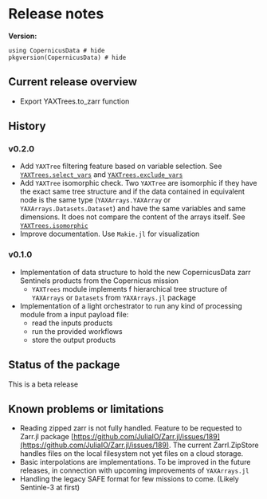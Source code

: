 # Release notes

**Version:**
```@example env
using CopernicusData # hide
pkgversion(CopernicusData) # hide
```

## Current release overview
* Export YAXTrees.to_zarr function

## History

### v0.2.0

* Add `YAXTree` filtering feature based on variable selection. See [`YAXTrees.select_vars`](@ref) and [`YAXTrees.exclude_vars`](@ref)
* Add `YAXTree` isomorphic check. Two `YAXTree` are isomorphic if they have the exact same tree structure and if the data contained in equivalent node
is the same type (`YAXArrays.YAXArray` or `YAXArrays.Datasets.Dataset`) and have the same variables and same dimensions. 
It does not compare the content of the arrays itself. See [`YAXTrees.isomorphic`](@ref)
* Improve documentation. Use `Makie.jl` for visualization

### v0.1.0

* Implementation of data structure to hold the new CopernicusData zarr Sentinels products from the Copernicus mission
    * `YAXTrees` module implements f hierarchical tree structure of `YAXArrays` or `Datasets` from `YAXArrays.jl` package
* Implementation of a light orchestrator to run any kind of processing module from a input payload file: 
    * read the inputs products
    * run the provided workflows
    * store the output products

## Status of the package

This is a beta release

## Known problems or limitations
 * Reading zipped zarr is not fully handled. Feature to be requested to Zarr.jl package [https://github.com/JuliaIO/Zarr.jl/issues/189](https://github.com/JuliaIO/Zarr.jl/issues/189). The current Zarrl.ZipStore handles files on the local filesystem not yet files on a cloud storage.
 * Basic interpolations are implementations. To be improved in the future releases, in connection with upcoming improvements of `YAXArrays.jl`
 * Handling the legacy SAFE format for few missions to come. (Likely Sentinle-3 at first)

